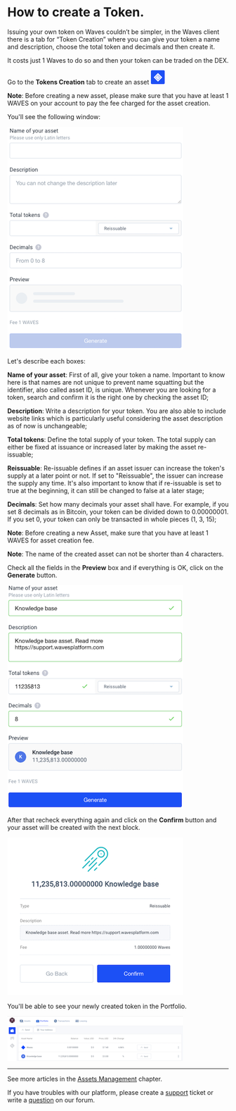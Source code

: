# How to create a Token.

Issuing your own token on Waves couldn’t be simpler, in the Waves client there is a tab for “Token Creation” where you can give your token a name and description, choose the total token and decimals and then create it.

It costs just 1 Waves to do so and then your token can be traded on the DEX.

Go to the **Tokens Creation** tab to create an asset ![](/_assets/token_creation_01.png)

**Note**: Before creating a new asset, please make sure that you have at least 1 WAVES on your account to pay the fee charged for the asset creation.

You'll see the following window:

![](/_assets/token_creation_02.png)

Let's describe each boxes:

**Name of your asset**: First of all, give your token a name. Important to know here is that names are not unique to prevent name squatting but the identifier, also called asset ID, is unique. Whenever you are looking for a token, search and confirm it is the right one by checking the asset ID;

**Description**: Write a description for your token. You are also able to include website links which is particularly useful considering the asset description as of now is unchangeable;

**Total tokens**: Define the total supply of your token. The total supply can either be fixed at issuance or increased later by making the asset re-issuable;

**Reissuable**: Re-issuable defines if an asset issuer can increase the token's supply at a later point or not. If set to "Reissuable", the issuer can increase the supply any time. It's also important to know that if re-issuable is set to true at the beginning, it can still be changed to false at a later stage;

**Decimals**: Set how many decimals your asset shall have. For example, if you set 8 decimals as in Bitcoin, your token can be divided down to 0.00000001. If you set 0, your token can only be transacted in whole pieces (1, 3, 15);

**Note**: Before creating a new Asset, make sure that you have at least 1 WAVES for asset creation fee.

**Note**: The name of the created asset can not be shorter than 4 characters.

Check all the fields in the **Preview** box and if everything is OK, click on the **Generate** button.

![](/_assets/token_creation_03.png)

After that recheck everything again and click on the **Confirm** button and your asset will be created with the next block.

![](/_assets/token_creation_04.png)

You'll be able to see your newly created token in the Portfolio.

![](/_assets/token_creation_05.png)

___

See more articles in the [Assets Management](/waves-client/assets-management.md) chapter.

If you have troubles with our platform, please create a [support](https://support.wavesplatform.com/) ticket or write a [question](https://forum.wavesplatform.com/) on our forum.
